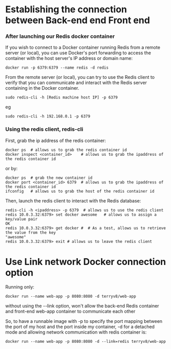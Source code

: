 # Establishing the connection between Back-end end Front end

### After launching our Redis docker container

If you wish to connect to a Docker container running Redis from a remote server (or local), you can use Docker's port forwarding to access the container with the host server's IP address or domain name:
```console
docker run -p 6379:6379 --name redis -d redis
```

From the remote server (or local), you can try to use the Redis client to verify that you can communicate 
and interact with the Redis server containing in the Docker container.
```console
sudo redis-cli -h [Redis machine host IP] -p 6379
```
eg
```console
sudo redis-cli -h 192.168.0.1 -p 6379
```

### Using the redis client, redis-cli

First, grab the ip address of the redis container:
```console
docker ps  # allows us to grab the redis container id
docker inspect <container_id>    # allows us to grab the ipaddress of the redis container id
``` 
or by:
```console
docker ps  # grab the new container id
docker port <container_id> 6379  # allows us to grab the ipaddress of the redis container id
ifconfig   # allows us to grab the host of the redis container id
```

Then, launch the redis client to interact with the Redis database:
```console
redis-cli -h <ipaddress> -p 6379  # allows us to use the redis client
redis 10.0.3.32:6379> set docker awesome   # allows us to assign a key/value pair
OK
redis 10.0.3.32:6379> get docker #  # As a test, allows us to retrieve the value from the key
"awesome"
redis 10.0.3.32:6379> exit # allows us to leave the redis client
```



# Use Link network Docker connection option

Running only:
```console
docker run --name web-app -p 8080:8080 -d terryv8/web-app
```
without using the --link option, won't allow the back-end Redis container and front-end web-app container to communicate each other


So, to have a runnable image with -p to specify the port mapping between the port of my host 
and the port inside my container, -d for a detached mode and allowing network communication with redis container is:
```console
docker run --name web-app -p 8080:8080 -d --link=redis terryv8/web-app
```
